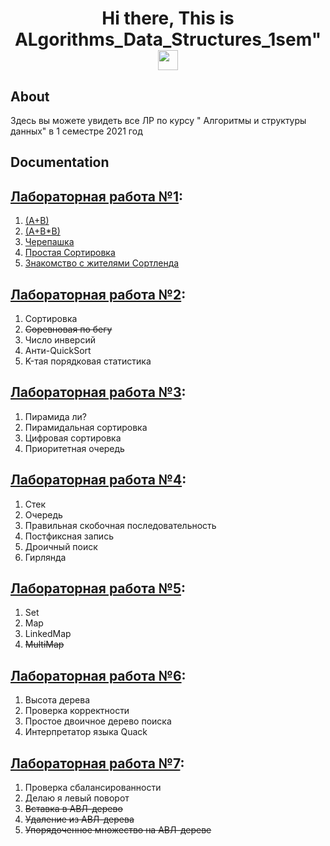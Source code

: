 <h1 align="center">Hi there, This is ALgorithms_Data_Structures_1sem"
<img src="https://github.com/blackcater/blackcater/raw/main/images/Hi.gif" height="32"/></h1>

## About
Здесь вы можете увидеть все ЛР по курсу " Алгоритмы и структуры данных" в 1 семестре 2021 год 

## Documentation

## [Лабораторная работа №1](https://github.com/RomanKosovets/Algorithms_Data_Structures_1sem/blob/main/1sem_Description/1%20lab.pdf): 
  1. [(A+B)](https://github.com/RomanKosovets/Algorithms_Data_Structures_1sem/blob/main/Lab_1/a%20%2B%20b.py)
  2. [(A+B*B)](https://github.com/RomanKosovets/Algorithms_Data_Structures_1sem/blob/main/Lab_1/a%20%2B%20b%5E2.py)
  3. [Черепашка](https://github.com/RomanKosovets/Algorithms_Data_Structures_1sem/blob/main/Lab_1/%D0%A7%D0%B5%D1%80%D0%B5%D0%BF%D0%B0%D1%88%D0%BA%D0%B0.py)
  4. [Простая Сортировка](https://github.com/RomanKosovets/Algorithms_Data_Structures_1sem/blob/main/Lab_1/%D0%9F%D1%80%D0%BE%D1%81%D1%82%D0%B0%D1%8F%20%D1%81%D0%BE%D1%80%D1%82%D0%B8%D1%80%D0%BE%D0%B2%D0%BA%D0%B0.py)
  5. [Знакомство с жителями Сортленда](https://github.com/RomanKosovets/Algorithms_Data_Structures_1sem/blob/main/Lab_1/%D0%97%D0%BD%D0%B0%D0%BA%D0%BE%D0%BC%D1%81%D1%82%D0%B2%D0%BE%20%D1%81%20%D0%B6%D0%B8%D1%82%D0%B5%D0%BB%D1%8F%D0%BC%D0%B8%20%D0%A1%D0%BE%D1%80%D1%82%D0%BB%D0%B5%D0%BD%D0%B4%D0%B0.py)

## [Лабораторная работа №2](https://github.com/RomanKosovets/Algorithms_Data_Structures_1sem/blob/main/1sem_Description/2%20lab.pdf):
  1. Сортировка
  2. ~~Соревновая по бегу~~
  3. Число инверсий
  4. Анти-QuickSort
  5. K-тая порядковая статистика

## [Лабораторная работа №3](https://github.com/RomanKosovets/Algorithms_Data_Structures_1sem/blob/main/1sem_Description/3%20lab.pdf):
  1. Пирамида ли?
  2. Пирамидальная сортировка
  3. Цифровая сортировка
  4. Приоритетная очередь
  
## [Лабораторная работа №4](https://github.com/RomanKosovets/Algorithms_Data_Structures_1sem/blob/main/1sem_Description/4%20lab.pdf):
  1. Стек
  2. Очередь
  3. Правильная скобочная последовательность
  4. Постфиксная запись
  5. Дроичный поиск
  6. Гирлянда
  
## [Лабораторная работа №5](https://github.com/RomanKosovets/Algorithms_Data_Structures_1sem/blob/main/1sem_Description/5%20lab.pdf):
  1. Set
  2. Map
  3. LinkedMap
  4. ~~MultiMap~~

## [Лабораторная работа №6](https://github.com/RomanKosovets/Algorithms_Data_Structures_1sem/blob/main/1sem_Description/6%20lab.pdf):
  1. Высота дерева
  2. Проверка корректности
  3. Простое двоичное дерево поиска
  4. Интерпретатор языка Quack

## [Лабораторная работа №7](https://github.com/RomanKosovets/Algorithms_Data_Structures_1sem/blob/main/1sem_Description/7%20lab.pdf):
  1. Проверка сбалансированности
  2. Делаю я левый поворот
  3. ~~Вставка в АВЛ-дерево~~
  4. ~~Удаление из АВЛ-дерева~~
  5. ~~Упорядоченное множество на АВЛ-дереве~~
  
